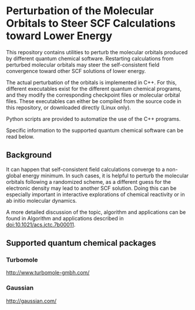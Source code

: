 # Perturbation of the Molecular Orbitals to Steer SCF Calculations toward Lower Energy

This repository contains utilities to perturb the molecular orbitals produced by different quantum chemical software.
Restarting calculations from perturbed molecular orbitals may steer the self-consistent field convergence toward other SCF solutions of lower energy.

The actual perturbation of the orbitals is implemented in C++.
For this, different executables exist for the different quantum chemical programs, and they modify the corresponding checkpoint files or molecular orbital files.
These executables can either be compiled from the source code in this repository, or downloaded directly (Linux only).

Python scripts are provided to automatize the use of the C++ programs.

Specific information to the supported quantum chemical software can be read below.


## Background

It can happen that self-consistent field calculations converge to a non-global energy minimum.
In such cases, it is helpful to perturb the molecular orbitals following a randomized scheme, as a different guess for the electronic density may lead to another SCF solution.
Doing this can be especially important in interactive explorations of chemical reactivity or in ab initio molecular dynamics.

A more detailed discussion of the topic, algorithm and applications can be found in 
Algorithm and applications described in [doi:10.1021/acs.jctc.7b00011](https://dx.doi.org/10.1021/acs.jctc.7b00011).


## Supported quantum chemical packages

### Turbomole

http://www.turbomole-gmbh.com/

### Gaussian

http://gaussian.com/
